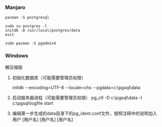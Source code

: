### Manjaro
    pacman -S postgresql

    sudo su postgres -l
    initdb -D /usr/local/postgres/data
    exit

    sudo pacman -S pgadmin4

### Windows
解压缩版

1. 初始化数据库（可能需要管理员权限）

    initdb --encoding=UTF-8 --locale=chs --pgdata=c:\pgsql\data

2. 启动服务器进程（可能需要管理员权限）
    pg_ctl -D c:\pgsql\data -l c:\pgsql\logfile start

3. 编辑第一步生成的data目录下的pg_ident.conf文件，按照注释中的说明加入用户
    [用户名] [用户名] [用户名]
